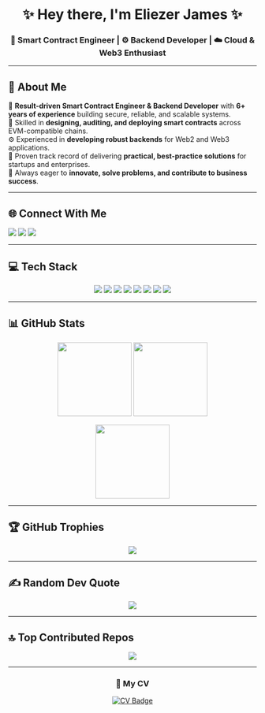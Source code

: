 <h1 align="center">✨ Hey there, I'm Eliezer James ✨</h1>
<h3 align="center">🚀 Smart Contract Engineer | ⚙️ Backend Developer | ☁️ Cloud & Web3 Enthusiast</h3>

---

## 💫 About Me  
🌟 **Result-driven Smart Contract Engineer & Backend Developer** with **6+ years of experience** building secure, reliable, and scalable systems.  
🔐 Skilled in **designing, auditing, and deploying smart contracts** across EVM-compatible chains.  
⚙️ Experienced in **developing robust backends** for Web2 and Web3 applications.  
🏢 Proven track record of delivering **practical, best-practice solutions** for startups and enterprises.  
🎯 Always eager to **innovate, solve problems, and contribute to business success**.  

---

## 🌐 Connect With Me  
<p align="left">
  <a href="https://instagram.com/@onchaindevbot"><img src="https://img.shields.io/badge/Instagram-%23E4405F.svg?style=for-the-badge&logo=Instagram&logoColor=white"/></a>
  <a href="https://x.com/devbot_luiz"><img src="https://img.shields.io/badge/X-black.svg?style=for-the-badge&logo=X&logoColor=white"/></a>
  <a href="mailto:eliezerjames92@gmail.com"><img src="https://img.shields.io/badge/Email-D14836?style=for-the-badge&logo=gmail&logoColor=white"/></a>
</p>

---

## 💻 Tech Stack  
<p align="center">
  <!-- Pick out the most relevant icons, not all -->
  <img src="https://img.shields.io/badge/Solidity-%23363636.svg?style=for-the-badge&logo=solidity&logoColor=white"/> 
  <img src="https://img.shields.io/badge/TypeScript-%23007ACC.svg?style=for-the-badge&logo=typescript&logoColor=white"/>
  <img src="https://img.shields.io/badge/NestJS-%23E0234E.svg?style=for-the-badge&logo=nestjs&logoColor=white"/> 
  <img src="https://img.shields.io/badge/Node.js-6DA55F?style=for-the-badge&logo=node.js&logoColor=white"/> 
  <img src="https://img.shields.io/badge/PostgreSQL-%23316192.svg?style=for-the-badge&logo=postgresql&logoColor=white"/> 
  <img src="https://img.shields.io/badge/MongoDB-%234ea94b.svg?style=for-the-badge&logo=mongodb&logoColor=white"/> 
  <img src="https://img.shields.io/badge/Docker-%230db7ed.svg?style=for-the-badge&logo=docker&logoColor=white"/> 
  <img src="https://img.shields.io/badge/AWS-%23FF9900.svg?style=for-the-badge&logo=amazon-aws&logoColor=white"/> 
</p>

---

## 📊 GitHub Stats  
<p align="center">
  <img src="https://github-readme-stats.vercel.app/api?username=jamesluiz&theme=radical&hide_border=false&include_all_commits=true&count_private=true" height="150"/>
  <img src="https://nirzak-streak-stats.vercel.app/?user=jamesluiz&theme=radical&hide_border=false" height="150"/>
</p>

<p align="center">
  <img src="https://github-readme-stats.vercel.app/api/top-langs/?username=jamesluiz&theme=radical&hide_border=false&layout=compact" height="150"/>
</p>

---

## 🏆 GitHub Trophies  
<p align="center">
  <img src="https://github-profile-trophy.vercel.app/?username=jamesluiz&theme=radical&no-frame=true&margin-w=5"/>
</p>

---

## ✍️ Random Dev Quote  
<p align="center">
  <img src="https://quotes-github-readme.vercel.app/api?type=horizontal&theme=radical"/>
</p>

---

## 🔝 Top Contributed Repos  
<p align="center">
  <img src="https://github-contributor-stats.vercel.app/api?username=jamesluiz&limit=5&theme=radical&combine_all_yearly_contributions=true"/>
</p>

---

<h3 align="center">📄 My CV</h3>
<p align="center">
  <a href="https://github.com/JamesLuiz/JamesLuiz/blob/main/my-cv.pdf" target="_blank">
    <img src="https://img.shields.io/badge/View%20My%20CV-%230A66C2.svg?style=for-the-badge&logo=adobeacrobatreader&logoColor=white" alt="CV Badge"/>
  </a>
</p>

